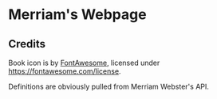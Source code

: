 # Merriam's Webpage

## Credits

Book icon is by [FontAwesome](fontawesome.com), licensed under https://fontawesome.com/license.

Definitions are obviously pulled from Merriam Webster's API.
